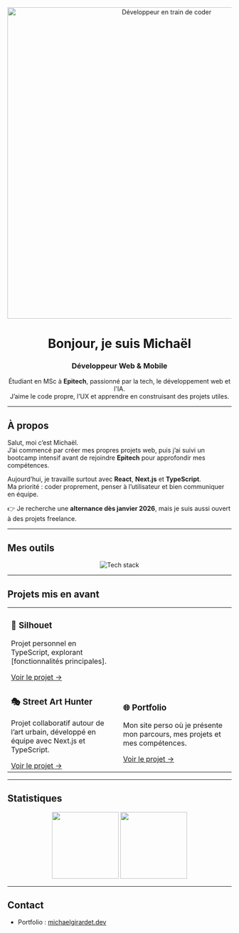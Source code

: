 <!-- Hero -->
<div align="center">
  <img src="assets/dev-typing.gif" alt="Développeur en train de coder" width="700"/>
  <h1>Bonjour, je suis Michaël</h1>
  <h3>Développeur Web & Mobile</h3>
  <p>
    Étudiant en MSc à <b>Epitech</b>, passionné par la tech, le développement web et l'IA.<br/>
    J’aime le code propre, l’UX et apprendre en construisant des projets utiles.
  </p>
</div>

---

## À propos
Salut, moi c’est Michaël.  
J’ai commencé par créer mes propres projets web, puis j’ai suivi un bootcamp intensif avant de rejoindre **Epitech** pour approfondir mes compétences.  

Aujourd’hui, je travaille surtout avec **React**, **Next.js** et **TypeScript**.  
Ma priorité : coder proprement, penser à l’utilisateur et bien communiquer en équipe.  

👉 Je recherche une **alternance dès janvier 2026**, mais je suis aussi ouvert à des projets freelance.

---

## Mes outils
<p align="center">
  <img src="https://skillicons.dev/icons?i=react,nextjs,ts,js,tailwind,nodejs,express,mysql,figma,notion,git,github" alt="Tech stack" />
</p>

---

## Projets mis en avant
<table>
  <tr>
    <td width="50%">
      <h3>🎨 Silhouet</h3>
      <p>Projet personnel en TypeScript, explorant [fonctionnalités principales].</p>
      <a href="https://github.com/michaelgirardet/silhouet">Voir le projet →</a>
    </td>
  </tr>
  <tr>
    <td width="50%">
      <h3>🎭 Street Art Hunter</h3>
      <p>Projet collaboratif autour de l’art urbain, développé en équipe avec Next.js et TypeScript.</p>
      <a href="https://github.com/WildCodeSchool-2024-09/js-lyon-2024-09-P3-Street-Art-Hunter">Voir le projet →</a>
    </td>
    <td width="50%">
      <h3>🌐 Portfolio</h3>
      <p>Mon site perso où je présente mon parcours, mes projets et mes compétences.</p>
      <a href="https://michaelgirardet.dev">Voir le projet →</a>
    </td>
  </tr>
</table>

---

## Statistiques
<p align="center">
  <img src="https://github-readme-stats.vercel.app/api?username=michaelgirardet&show_icons=true&theme=transparent" height="150" />
  <img src="https://github-readme-stats.vercel.app/api/top-langs/?username=michaelgirardet&layout=compact&theme=transparent" height="150" />
</p>

---

## Contact
- Portfolio : [michaelgirardet.dev](https://michaelgirardet.dev)  
